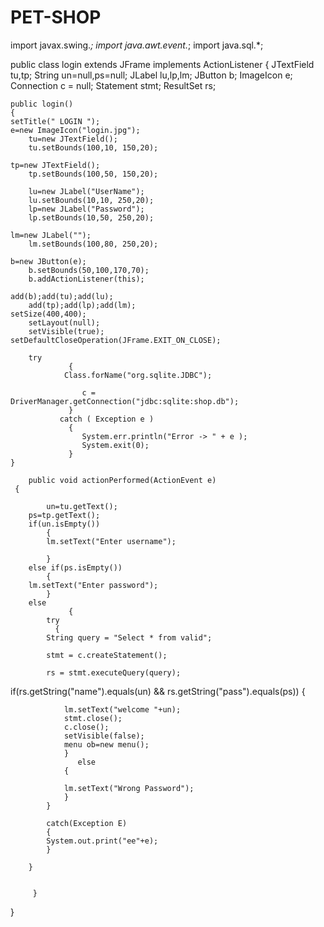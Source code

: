 # PET-SHOP
import javax.swing.*;
import java.awt.event.*;
import java.sql.*;

public class login extends JFrame implements ActionListener
{
    JTextField tu,tp; 
    String un=null,ps=null;
    JLabel lu,lp,lm;
    JButton b; 
    ImageIcon e; 
    Connection c = null;
    Statement stmt;
    ResultSet rs;

    public login()
	{
	setTitle(" LOGIN ");
	e=new ImageIcon("login.jpg");
        tu=new JTextField();  
        tu.setBounds(100,10, 150,20);  
        
	tp=new JTextField();  
        tp.setBounds(100,50, 150,20);  

        lu=new JLabel("UserName");  
        lu.setBounds(10,10, 250,20);      
        lp=new JLabel("Password");  
        lp.setBounds(10,50, 250,20); 
 
	lm=new JLabel("");  
        lm.setBounds(100,80, 250,20);
	
	b=new JButton(e);  
        b.setBounds(50,100,170,70);  
        b.addActionListener(this);    
        
	add(b);add(tu);add(lu);    
        add(tp);add(lp);add(lm);
	setSize(400,400);  
        setLayout(null);  
        setVisible(true);  
	setDefaultCloseOperation(JFrame.EXIT_ON_CLOSE);
	
		try 
                 {
         	    Class.forName("org.sqlite.JDBC");

                    c = DriverManager.getConnection("jdbc:sqlite:shop.db");
                 } 
               catch ( Exception e ) 
                 {
                    System.err.println("Error -> " + e );
                    System.exit(0);
                 }
	}
	 
        public void actionPerformed(ActionEvent e)
	 {  
		
        	un=tu.getText();
		ps=tp.getText();
		if(un.isEmpty()) 
			{
			lm.setText("Enter username");
			 
			}
		else if(ps.isEmpty())
			{
		lm.setText("Enter password");
			}
		else
                 {
		    try
		      {
			String query = "Select * from valid";
       
			stmt = c.createStatement();
	
			rs = stmt.executeQuery(query);
 		
   if(rs.getString("name").equals(un) && rs.getString("pass").equals(ps))
				{
				 
				lm.setText("welcome "+un);
				stmt.close();
				c.close();
				setVisible(false);
				menu ob=new menu();
				}
			       else	
				{
				 
				lm.setText("Wrong Password");
				}
		 	}
			
			catch(Exception E)
			{
			System.out.print("ee"+e);
			}
			
		}
  
          
         }  
	
}
